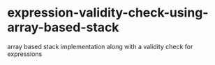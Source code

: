 # expression-validity-check-using-array-based-stack
array based stack implementation along with a validity check for expressions
